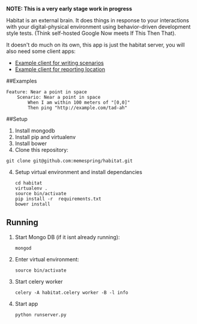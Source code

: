**NOTE: This is a very early stage work in progress**

Habitat is an external brain. It does things in response to your interactions with your digital-physical environment using behavior-driven development style tests. (Think self-hosted Google Now meets If This Then That).

It doesn't do much on its own, this app is just the habitat server, you will also need some client apps:

* [Example client for writing scenarios](https://github.com/memespring/habitat-scenario-client)
* [Example client for reporting location](https://github.com/memespring/habitat-location-client)

##Examples

```
Feature: Near a point in space
    Scenario: Near a point in space
        When I am within 100 meters of "[0,0]"
        Then ping "http://example.com/tad-ah"
```

##Setup

1. Install mongodb
2. Install pip and virtualenv
2. Install bower
3. Clone this repository:

  ```
  git clone git@github.com:memespring/habitat.git
  ```

4. Setup virtual environment and install dependancies

    ```
    cd habitat
    virtualenv .
    source bin/activate
    pip install -r  requirements.txt
    bower install
    ```

## Running

1. Start Mongo DB (if it isnt already running):

    ```
    mongod
    ```

2. Enter virtual environment:

    ```
    source bin/activate
    ```

3. Start celery worker

    ```
    celery -A habitat.celery worker -B -l info
    ```

4. Start app

    ```
    python runserver.py
    ```

